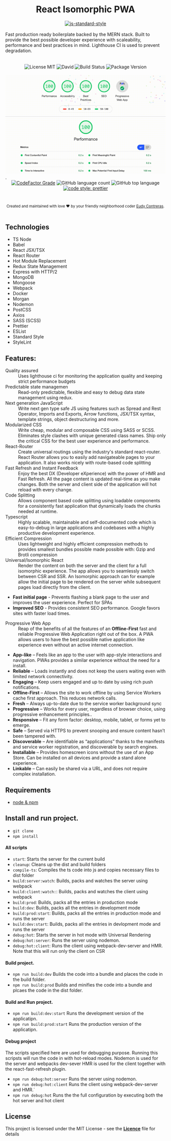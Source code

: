 <div align="center">
  <h1>React Isomorphic PWA</h1> <a target="_blank" rel="noopener noreferrer" href="http://standardjs.com"><img alt="js-standard-style" src="https://cdn.rawgit.com/standard/standard/master/badge.svg"></a>
</div>


<br>
Fast production ready boilerplate backed by the MERN stack. Built to provide the best possible developer experience with scaleability, performance and best practices in mind. Lighthouse CI is used to prevent degradation.

<br>
<br>
</br>
<div align="center">
<img alt="License MIT" src="https://img.shields.io/github/license/EudyContreras/NodeJS-Server-API-Template?color=blue&logo=github&style=for-the-badge">
<img alt="David" src="https://img.shields.io/david/EudyContreras/NodeJS-Server-API-Template?style=for-the-badge&color=gree&logo=npm">
<img alt="Build Status" src="https://img.shields.io/travis/com/EudyContreras/NodeJS-Server-API-Template/development?style=for-the-badge&logo=travis">
<img alt="Package Version" src="https://img.shields.io/github/package-json/v/EudyContreras/NodeJS-Server-API-Template?logo=github&style=for-the-badge">
</div>
<br>
<img src="./.media/lighthouse.gif">.
<br>
<div align="center">
<a target="_blank" rel="noopener noreferrer" href="https://www.codefactor.io/repository/github/eudycontreras/nodejs-server-api-template/overview/development"><img alt="CodeFactor Grade" src="https://img.shields.io/codefactor/grade/github/EudyContreras/NodeJS-Server-API-Template/development?style=for-the-badge&logo=codefactor"></a>
<img alt="GitHub language count" src="https://img.shields.io/github/languages/count/EudyContreras/NodeJS-Server-API-Template?style=for-the-badge&logo=github">
<img alt="GitHub top language" src="https://img.shields.io/github/languages/top/EudyContreras/NodeJS-Server-API-Template?style=for-the-badge&logo=github">
<a target="_blank" rel="noopener noreferrer" href="https://github.com/prettier/prettier"><img alt="code style: prettier" src="https://img.shields.io/badge/formatter-prettier-ff69b4.svg?style=for-the-badge&logo=prettier"></a>
</div>
<br>
<br>
<div align="center">
  <sub>Created and maintained with love ❤️ by your friendly neighborhood coder <a href="https://github.com/EudyContreras">Eudy Contreras</a>.</sub>
</div>

<br>

## Technologies

* TS Node
* Babel
* React JSX/TSX
* React Router
* Hot Module Replacement
* Redux State Management
* Express with HTTP/2
* MongoDB
* Mongoose
* Webpack
* Docker
* Morgan
* Nodemon
* PostCSS
* Axios
* SASS (SCSS)
* Prettier
* ESList
* Standard Style
* StyleLint

## Features:

<dl>
  <dt>Quality assured</dt>
  <dd>Uses lighthouse ci for monitoring the application quality and keeping strict performance budgets</dd>
  
  <dt>Predictable state managemen</dt>
  <dd>Read-only predictable, flexible and easy to debug data state management using redux.</dd>

  <dt>Next generation JavaScript</dt>
  <dd>Write next gen type safe JS using features such as Spread and Rest Operator, Imports and Exports, Arrow functions, JSX/TSX syntax, template strings, object destructuring and more.</dd>

  <dt>Modularized CSS</dt>
  <dd>Write cheap, modular and composable CSS using SASS or SCSS. Eliminates style clashes with unique generated class names. Ship only the critical CSS for the best user experience and performance.</dd>

  <dt>React-Router</dt>
  <dd>Create universal routings using the industry's standard react-router. React Router allows you to easily add navigateable pages to your application. It also works nicely with route-based code splitting</dd>

  <dt>Fast Refresh and Instant Feedback</dt>
  <dd>Enjoy the best DX (Developer eXperience) with the power of HMR and Fast Refresh. All the page content is updated real-time as you make changes. Both the server and client side of the application will hot reload with every change.</dd>
  
  <dt>Code Splitting</dt>
  <dd>Allows component based code splitting using loadable components for a consistently fast application that dynamically loads the chunks needed at runtime. 
  
  <dt>Typescript</dt>
  <dd>Highly scalable, maintainable and self-documented code which is easy-to-debug in large applications and codebases with a highly productive development experience.</dd>
  
  <dt>Efficient Compression</dt>
  <dd>Uses lightweight and highly efficient compression methods to provides smallest bundles possible made possible with: Gzip and Brotli compression</dd>
  
  <dt>Universal/Isomorphic React</dt>
  <dd>Render the content on both the server and the client for a full isomorphic experience. The app allows you to seamlessly switch between CSR and SSR. An Isomorphic approach can for example allow the initial page to be rendered on the server while subsequent pages load directly from the client.</dd>
  <ul>
  <li><b>Fast initial page</b>  - Prevents flashing a blank page to the user and improves the user experience. Perfect for SPAs
  <li><b>Improved SEO</b> - Provides consistent SEO performance. Google favors sites with faster load times.
  </ul>
  <dt>Progressive Web App</dt>
  <dd>Reap of the benefits of all the features of an <b>Offline-First</b> fast and reliable Progressive Web Application right out of the box. A PWA allows users to have the best possible native application like experience even without an active internet connection.</dd>
   
<ul>
  <li><b>App-like</b>  – Feels like an app to the user with app-style interactions and navigation. PWAs provides a similar experience without the need for a install.</li>
  <li><b>Reliable</b> – Loads instantly and does not keep the users waiting even with limited network connectivity.
  <li><b>Engaging</b> – Keep users engaged and up to date by using rich push notifications.</li>
  <li><b>Offline-First</b> – Allows the site to work offline by using Service Workers cache first approach. This reduces network calls.</li>
  <li><b>Fresh</b>  – Always up-to-date due to the service worker background sync</li>
  <li><b>Progressive</b>  – Works for every user, regardless of browser choice, using progressive enhancement principles..</li>
  <li><b>Responsive</b>  – Fit any form factor: desktop, mobile, tablet, or forms yet to emerge.</li>
  <li><b>Safe</b>  – Served via HTTPS to prevent snooping and ensure content hasn’t been tampered with.</li>
  <li><b>Discoverable</b>  – Are identifiable as “applications” thanks to the manifests and service worker registration, and discoverable by search engines.</li>
  <li><b>Installable</b>  – Provides homescreen icons without the use of an App Store. Can be installed on all devices and provide a stand alone experience.</li>
  <li><b>Linkable</b>  – Can easily be shared via a URL, and does not require complex installation.</li>
</ul></dd>  


## Requirements

* [node & npm](https://nodejs.org/en/)

## Install and run project.

* `git clone `
* `npm install`


#### All scripts

* `start`: Starts the server for the current build
* `cleanup`: Cleans up the dist and build folders
* `compile-ts`: Compiles the ts code into js and copies necessary files to dist folder
* `build:server:watch`: Builds, packs and watches the server using webpack
* `build:client:watch:`: Builds, packs and watches the client using webpack
* `build:prod`: Builds, packs all the entries in production mode
* `build:dev`: Builds, packs all the entries in development mode
* `build:prod:start`: Builds, packs all the entries in production mode and runs the server
* `build:dev:start`: Builds, packs all the entries in devlopment mode and runs the server 
* `debug:hot`: Starts the server in hot mode with Universal Rendering
* `debug:hot:server`: Runs the server using nodemon.
* `debug:hot:client`: Runs the client using webpack-dev-server and HMR. Note that this will run only the client on CSR

#### Build project.

* `npm run build:dev` Builds the code into a bundle and places the code in the build folder.
* `npm run build:prod` Builds and minifies the code into a bundle and plcaes the code in the dist folder.

#### Build and Run project.

* `npm run build:dev:start` Runs the development version of the applicatipn.
* `npm run build:prod:start` Runs the production version of the applicatipn.

#### Debug project

The scripts specified here are used for debugging purpose. Running this scripsts
will run the code in with hot-reload modes. Nodemon is used for the server and webpacks dev-sever HMR is used for
the client together with the react-fast-refresh plugin.

* `npm run debug:hot:server` Runs the server using nodemon.
* `npm run debug:hot:client` Runs the client using webpack-dev-server and HMR.´
* `npm run debug:hot` Runs the the full configuration by executing both the hot server and hot client


## License

This project is licensed under the MIT License - see the [**Licence**](./LICENSE) file for details
